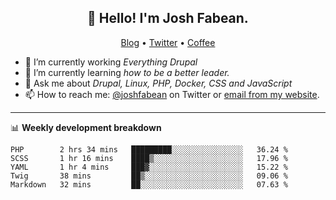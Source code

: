 <h2 align="center">👋 Hello! I'm Josh Fabean.</h2>
<p align="center">
  <a href="https://joshfabean.com">Blog</a> •
  <a href="https://twitter.com/fabean">Twitter</a> •
  <a href="https://www.buymeacoffee.com/LSxne6Yr4">Coffee</a>
</p>

- 🔭 I’m currently working *Everything Drupal*
- 🌱 I’m currently learning *how to be a better leader.*
- 💬 Ask me about *Drupal, Linux, PHP, Docker, CSS and JavaScript*
- 📫 How to reach me: [@joshfabean](https://twitter.com/joshfabean) on Twitter or [email from my website](https://joshfabean.com).

-------

📊 **Weekly development breakdown**
<!--START_SECTION:waka-->
```text
PHP        2 hrs 34 mins   █████████░░░░░░░░░░░░░░░░   36.24 % 
SCSS       1 hr 16 mins    ████▒░░░░░░░░░░░░░░░░░░░░   17.96 % 
YAML       1 hr 4 mins     ███▓░░░░░░░░░░░░░░░░░░░░░   15.22 % 
Twig       38 mins         ██▒░░░░░░░░░░░░░░░░░░░░░░   09.06 % 
Markdown   32 mins         ██░░░░░░░░░░░░░░░░░░░░░░░   07.63 % 
```
<!--END_SECTION:waka-->

<!--
**fabean/fabean** is a ✨ _special_ ✨ repository because its `README.md` (this file) appears on your GitHub profile.

Here are some ideas to get you started:

- 🔭 I’m currently working on ...
- 🌱 I’m currently learning ...
- 👯 I’m looking to collaborate on ...
- 🤔 I’m looking for help with ...
- 💬 Ask me about ...
- 📫 How to reach me: ...
- 😄 Pronouns: ...
- ⚡ Fun fact: ...
-->
